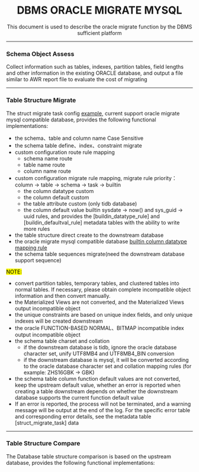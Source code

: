 <h1 align="center">
  DBMS ORACLE MIGRATE MYSQL
</h1>
<p align="center">
    This document is used to describe the oracle migrate function by the DBMS sufficient platform
</p>

------
### Schema Object Assess
Collect information such as tables, indexes, partition tables, field lengths and other information in the existing ORACLE database, and output a file similar to AWR report file to evaluate the cost of migrating

------
### Table Structure Migrate
The struct migrate task config [example](../example/struct_migrate_task.toml), current support oracle migrate mysql compatible database, provides the following functional implementations:
- the schema、table and column name Case Sensitive
- the schema table define、index、constraint migrate
- custom configuration route rule mapping
  - schema name route
  - table name route
  - column name route
- custom configuration migrate rule mapping, migrate rule priority：column -> table -> schema -> task -> builtin
  - the column datatype custom
  - the column default custom
  - the table attribute custom (only tidb database)
  - the column default value builtin sysdate -> now() and sys_guid -> uuid rules, and provides the [buildin_datatype_rule] and [buildin_defaultval_rule] metadata tables with the ability to write more rules
- the table structure direct create to the downstream database
- the oracle migrate mysql compatible database [builtin column datatype mapping rule](../doc/buildin_rule_reverse_o.md)
- the schema table sequences migrate(need the downstream database support sequence)
 
<mark>NOTE:</mark>
- convert partition tables, temporary tables, and clustered tables into normal tables. If necessary, please obtain complete incompatible object information and then convert manually.
- the Materialized Views are not converted, and the Materialized Views output incompatible
object
- the unique constraints are based on unique index fields, and only unique indexes will be created downstream
- the oracle FUNCTION-BASED NORMAL、BITMAP incompatible index output incompatible object
- the schema table charset and collation
  - if the downstream database is tidb, ignore the oracle database character set, unify UTF8MB4 and UTF8MB4_BIN conversion
  - if the downstream database is mysql, it will be converted according to the oracle database character set and collation mapping rules (for example: ZHS16GBK -> GBK)
- the schema table column function default values are not converted, keep the upstream default value, whether an error is reported when creating a table downstream depends on whether the downstream database supports the current function default value
- If an error is reported, the process will not be terminated, and a warning message will be output at the end of the log. For the specific error table and corresponding error details, see the metadata table [struct_migrate_task] data

------

### Table Structure Compare
The Database table structure comparison is based on the upstream database, provides the following functional implementations:

